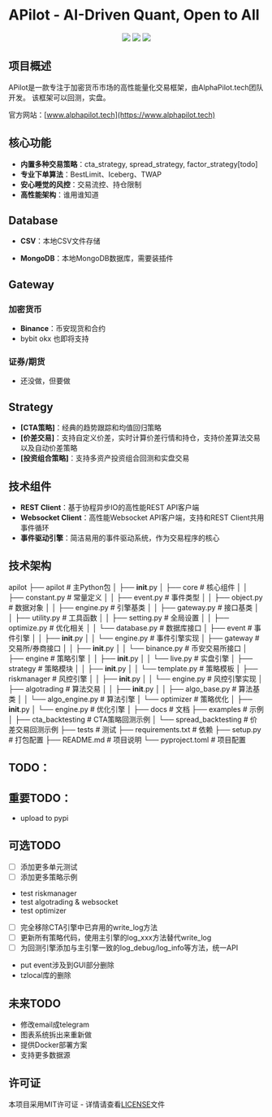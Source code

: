 # APilot - AI-Driven Quant, Open to All

<p align="center">
    <img src ="https://img.shields.io/badge/version-0.1.2-blueviolet.svg"/>
    <img src ="https://img.shields.io/badge/python-3.10|3.11|3.12-blue.svg" />
    <img src ="https://img.shields.io/badge/license-MIT-green.svg" />
</p>

## 项目概述

APilot是一款专注于加密货币市场的高性能量化交易框架，由AlphaPilot.tech团队开发。
该框架可以回测，实盘。

官方网站：[www.alphapilot.tech](https://www.alphapilot.tech)

## 核心功能

- **内置多种交易策略**：cta_strategy, spread_strategy, factor_strategy[todo]
- **专业下单算法**：BestLimit、Iceberg、TWAP
- **安心睡觉的风控**：交易流控、持仓限制
- **高性能架构**：谁用谁知道

## Database

- **CSV**：本地CSV文件存储

- **MongoDB**：本地MongoDB数据库，需要装插件

## Gateway

### 加密货币

- **Binance**：币安现货和合约
- bybit okx 也即将支持


### 证券/期货

- 还没做，但要做

## Strategy

- **[CTA策略]**：经典的趋势跟踪和均值回归策略
- **[价差交易]**：支持自定义价差，实时计算价差行情和持仓，支持价差算法交易以及自动价差策略
- **[投资组合策略]**：支持多资产投资组合回测和实盘交易

## 技术组件

- **REST Client**：基于协程异步IO的高性能REST API客户端
- **Websocket Client**：高性能Websocket API客户端，支持和REST Client共用事件循环
- **事件驱动引擎**：简洁易用的事件驱动系统，作为交易程序的核心


## 技术架构
apilot
├── apilot                        # 主Python包
│   ├── __init__.py
│   ├── core                      # 核心组件
│   │   ├── constant.py           # 常量定义
│   │   ├── event.py              # 事件类型
│   │   ├── object.py             # 数据对象
│   │   ├── engine.py             # 引擎基类
│   │   ├── gateway.py            # 接口基类
│   │   ├── utility.py            # 工具函数
│   │   ├── setting.py            # 全局设置
│   │   ├── optimize.py           # 优化相关
│   │   └── database.py           # 数据库接口
│   ├── event                     # 事件引擎
│   │   ├── __init__.py
│   │   └── engine.py             # 事件引擎实现
│   ├── gateway                   # 交易所/券商接口
│   │   ├── __init__.py
│   │   └── binance.py            # 币安交易所接口
│   ├── engine                    # 策略引擎
│   │   ├── __init__.py
│   │   └── live.py               # 实盘引擎
│   ├── strategy                  # 策略模块
│   │   ├── __init__.py
│   │   └── template.py           # 策略模板
│   ├── riskmanager               # 风控引擎
│   │   ├── __init__.py
│   │   └── engine.py             # 风控引擎实现
│   ├── algotrading               # 算法交易
│   │   ├── __init__.py
│   │   ├── algo_base.py          # 算法基类
│   │   └── algo_engine.py        # 算法引擎
│   └── optimizer                 # 策略优化
│       ├── __init__.py
│       └── engine.py             # 优化引擎
│
├── docs                          # 文档
├── examples                      # 示例
│   ├── cta_backtesting           # CTA策略回测示例
│   └── spread_backtesting        # 价差交易回测示例
├── tests                         # 测试
├── requirements.txt              # 依赖
├── setup.py                      # 打包配置
├── README.md                     # 项目说明
└── pyproject.toml                # 项目配置

## TODO：
## 重要TODO：

- upload to pypi


## 可选TODO
- [ ] 添加更多单元测试
- [ ] 添加更多策略示例
- test riskmanager
- test algotrading & websocket
- test optimizer
- [ ] 完全移除CTA引擎中已弃用的write_log方法
- [ ] 更新所有策略代码，使用主引擎的log_xxx方法替代write_log
- [ ] 为回测引擎添加与主引擎一致的log_debug/log_info等方法，统一API
- put event涉及到GUI部分删除
- tzlocal库的删除



## 未来TODO
- 修改email成telegram
- 图表系统拆出来重新做
- 提供Docker部署方案
- 支持更多数据源



## 许可证

本项目采用MIT许可证 - 详情请查看[LICENSE](LICENSE)文件
